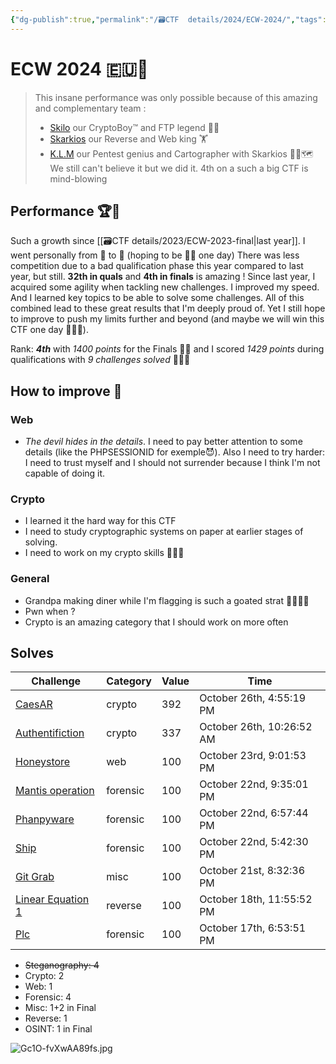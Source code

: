 ```yaml
---
{"dg-publish":true,"permalink":"/🗃CTF  details/2024/ECW-2024/","tags":["Wrap-up","Perfect","ECW"]}
---
```


# ECW 2024 🇪🇺🏅

> This insane performance was only possible because of this amazing and complementary team :
> - [Skilo](https://skilo.sh) our CryptoBoy™️ and FTP legend 📏📐
> - [Skarkios](https://www.root-me.org/Skarkios) our Reverse and Web king 🏋️
> - [K.L.M](https://x.com/Clemhate2) our Pentest genius and Cartographer with Skarkios 👨‍💻🗺️
> We still can't believe it but we did it. 4th on a such a big CTF is mind-blowing

## Performance 🏆🏅
Such a growth since [[🗃CTF  details/2023/ECW-2023-final\|last year]]. I went personally from 👶 to 🧒 (hoping to be 👨‍🦳 one day)
There was less competition due to a bad qualification phase this year compared to last year, but still.
**32th in quals** and **4th in finals** is amazing !
Since last year, I acquired some agility when tackling new challenges. I improved my speed. And I learned key topics to be able to solve some challenges. All of this combined lead to these great results that I'm deeply proud of. Yet I still hope to improve to push my limits further and beyond (and maybe we will win this CTF one day 🤩💖💪).

Rank: ***4th*** with *1400 points* for the Finals 🤯🎉
	and I scored *1429 points* during qualifications with *9 challenges solved* 🥳🤯💖

## How to improve 📝
### Web
- *The devil hides in the details*. I need to pay better attention to some details (like the PHPSESSIONID for exemple😈). Also I need to try harder: I need to trust myself and I should not surrender because I think I'm not capable of doing it.
### Crypto
- I learned it the hard way for this CTF
- I need to study cryptographic systems on paper at earlier stages of solving.
- I need to work on my crypto skills 💪🥵🔐
### General
- Grandpa making diner while I'm flagging is such a goated strat 💪👴🐐💖
- Pwn when ?
- Crypto is an amazing category that I should work on more often

## Solves
|**Challenge**|**Category**|**Value**|**Time**|
|---|---|---|---|
|[CaesAR](https://www.challenge-ecw.eu/challenges#CaesAR-39)|crypto|392|October 26th, 4:55:19 PM|
|[Authentifiction](https://www.challenge-ecw.eu/challenges#Authentifiction-40)|crypto|337|October 26th, 10:26:52 AM|
|[Honeystore](https://www.challenge-ecw.eu/challenges#Honeystore-45)|web|100|October 23rd, 9:01:53 PM|
|[Mantis operation](https://www.challenge-ecw.eu/challenges#Mantis%20operation-38)|forensic|100|October 22nd, 9:35:01 PM|
|[Phanpyware](https://www.challenge-ecw.eu/challenges#Phanpyware-37)|forensic|100|October 22nd, 6:57:44 PM|
|[Ship](https://www.challenge-ecw.eu/challenges#Ship-35)|forensic|100|October 22nd, 5:42:30 PM|
|[Git Grab](https://www.challenge-ecw.eu/challenges#Git%20Grab-4)|misc|100|October 21st, 8:32:36 PM|
|[Linear Equation 1](https://www.challenge-ecw.eu/challenges#Linear%20Equation%201-8)|reverse|100|October 18th, 11:55:52 PM|
|[Plc](https://www.challenge-ecw.eu/challenges#Plc-36)|forensic|100|October 17th, 6:53:51 PM|
- ~~Steganography: 4~~
- Crypto: 2
- Web: 1
- Forensic: 4
- Misc: 1+2 in Final
- Reverse: 1
- OSINT: 1 in Final


![Gc1O-fvXwAA89fs.jpg](/img/user/imgTypora/Gc1O-fvXwAA89fs.jpg)